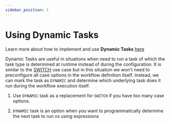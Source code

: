 ```yaml
---
sidebar_position: 1
---
```


# Using Dynamic Tasks

Learn more about how to implement and use **Dynamic Tasks** [here](../reference-docs/dynamic-task)

Dynamic Tasks are useful in situations when need to run a task of which the task type is determined at runtime instead
of during the configuration. It is similar to the [SWITCH](../reference-docs/switch-task) use case but in this situation
we won't need to preconfigure all case options in the workflow definition itself. Instead, we can mark the task
as `DYNAMIC` and determine which underlying task does it run during the workflow execution itself. 

1. Use `DYNAMIC` task as a replacement for `SWITCH` if you have too many case options.

2. `DYNAMIC` task is an option when you want to programmatically determine the next task to run vs using expressions
